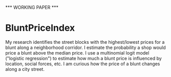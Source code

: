 *** WORKING PAPER ***

# BluntPriceIndex

My research identifies the street blocks with the highest/lowest prices for a blunt along a neighborhood corridor. I estimate the probability a shop would price a blunt above the median price.  I use a multinomial logit model ("logistic regression") to estimate how much a blunt price is influenced by location, social forces, etc.  I am curious how the price of a blunt changes along a city street.
